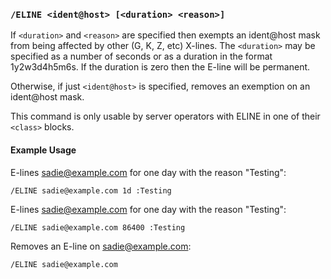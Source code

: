 <!-- This file contains a page fragment. Any changes will affect all pages that include it. -->

### `/ELINE <ident@host> [<duration> <reason>]`

If `<duration>` and `<reason>` are specified then exempts an ident@host mask from being affected by other (G, K, Z, etc) X-lines. The `<duration>` may be specified as a number of seconds or as a duration in the format 1y2w3d4h5m6s. If the duration is zero then the E-line will be permanent.

Otherwise, if just `<ident@host>` is specified, removes an exemption on an ident@host mask.

This command is only usable by server operators with ELINE in one of their `<class>` blocks.

#### Example Usage

E-lines sadie@example.com for one day with the reason "Testing":

```plaintext
/ELINE sadie@example.com 1d :Testing
```

E-lines sadie@example.com for one day with the reason "Testing":

```plaintext
/ELINE sadie@example.com 86400 :Testing
```

Removes an E-line on sadie@example.com:

```plaintext
/ELINE sadie@example.com
```
